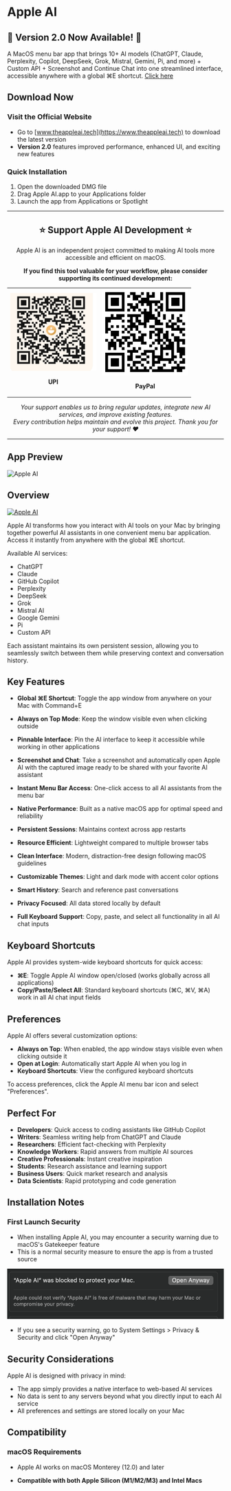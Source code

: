 # Apple AI

## 🎉 Version 2.0 Now Available! 🎉

A MacOS menu bar app that brings 10+ AI models (ChatGPT, Claude, Perplexity, Copilot, DeepSeek, Grok, Mistral, Gemini, Pi, and more) + Custom API + Screenshot and Continue Chat into one streamlined interface, accessible anywhere with a global ⌘E shortcut. [Click here](https://www.theappleai.tech/pricing)

## Download Now

### Visit the Official Website

- Go to [www.theappleai.tech](https://www.theappleai.tech) to download the latest version
- **Version 2.0** features improved performance, enhanced UI, and exciting new features

### Quick Installation

1. Open the downloaded DMG file
2. Drag Apple AI.app to your Applications folder
3. Launch the app from Applications or Spotlight

<div align="center">
  <hr>
  <h2>⭐ Support Apple AI Development ⭐</h2>
  <p>Apple AI is an independent project committed to making AI tools more accessible and efficient on macOS.</p>
  <p><strong>If you find this tool valuable for your workflow, please consider supporting its continued development:</strong></p>
  
  <table>
    <tr>
      <td align="center">
        <img src="upi.png" alt="UPI QR Code" width="200"/>
        <p><strong>UPI</strong></p>
      </td>
      <td align="center">
        <img src="paypal.png" alt="PayPal QR Code" width="200"/>
        <p><strong>PayPal</strong></p>
      </td>
    </tr>
  </table>
  
  <p><em>Your support enables us to bring regular updates, integrate new AI services, and improve existing features.<br>Every contribution helps maintain and evolve this project. Thank you for your support! ❤️</em></p>
  <hr>
</div>

## App Preview

![Apple AI](interface.png)

## Overview

[![Apple AI](https://github.com/user-attachments/assets/25f7272c-8aef-445b-963f-c6a4637d2c63)](https://github.com/user-attachments/assets/25f7272c-8aef-445b-963f-c6a4637d2c63)

Apple AI transforms how you interact with AI tools on your Mac by bringing together powerful AI assistants in one convenient menu bar application. Access it instantly from anywhere with the global ⌘E shortcut.

Available AI services:
- ChatGPT
- Claude 
- GitHub Copilot
- Perplexity
- DeepSeek
- Grok
- Mistral AI
- Google Gemini
- Pi
- Custom API

Each assistant maintains its own persistent session, allowing you to seamlessly switch between them while preserving context and conversation history.

## Key Features

- **Global ⌘E Shortcut**: Toggle the app window from anywhere on your Mac with Command+E
- **Always on Top Mode**: Keep the window visible even when clicking outside
- **Pinnable Interface**: Pin the AI interface to keep it accessible while working in other applications
- **Screenshot and Chat**: Take a screenshot and automatically open Apple AI with the captured image ready to be shared with your favorite AI assistant

- **Instant Menu Bar Access**: One-click access to all AI assistants from the menu bar
- **Native Performance**: Built as a native macOS app for optimal speed and reliability
- **Persistent Sessions**: Maintains context across app restarts
- **Resource Efficient**: Lightweight compared to multiple browser tabs
- **Clean Interface**: Modern, distraction-free design following macOS guidelines
- **Customizable Themes**: Light and dark mode with accent color options
- **Smart History**: Search and reference past conversations
- **Privacy Focused**: All data stored locally by default
- **Full Keyboard Support**: Copy, paste, and select all functionality in all AI chat inputs

## Keyboard Shortcuts

Apple AI provides system-wide keyboard shortcuts for quick access:

- **⌘E**: Toggle Apple AI window open/closed (works globally across all applications)
- **Copy/Paste/Select All**: Standard keyboard shortcuts (⌘C, ⌘V, ⌘A) work in all AI chat input fields


## Preferences

Apple AI offers several customization options:

- **Always on Top**: When enabled, the app window stays visible even when clicking outside it
- **Open at Login**: Automatically start Apple AI when you log in
- **Keyboard Shortcuts**: View the configured keyboard shortcuts

To access preferences, click the Apple AI menu bar icon and select "Preferences".

## Perfect For

- **Developers**: Quick access to coding assistants like GitHub Copilot
- **Writers**: Seamless writing help from ChatGPT and Claude
- **Researchers**: Efficient fact-checking with Perplexity
- **Knowledge Workers**: Rapid answers from multiple AI sources
- **Creative Professionals**: Instant creative inspiration
- **Students**: Research assistance and learning support
- **Business Users**: Quick market research and analysis
- **Data Scientists**: Rapid prototyping and code generation

## Installation Notes

### First Launch Security
- When installing Apple AI, you may encounter a security warning due to macOS's Gatekeeper feature
- This is a normal security measure to ensure the app is from a trusted source
   
![Security Warning](privacyissues.png)
- If you see a security warning, go to System Settings > Privacy & Security and click "Open Anyway"


## Security Considerations

Apple AI is designed with privacy in mind:
- The app simply provides a native interface to web-based AI services
- No data is sent to any servers beyond what you directly input to each AI service
- All preferences and settings are stored locally on your Mac

## Compatibility

### macOS Requirements
- Apple AI works on macOS Monterey (12.0) and later

- **Compatible with both Apple Silicon (M1/M2/M3) and Intel Macs**



